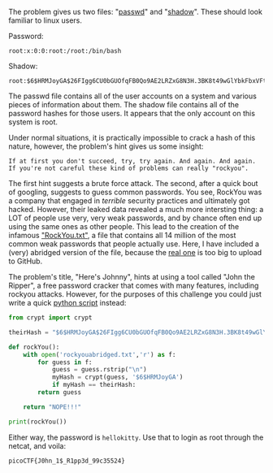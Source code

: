 The problem gives us two files: "[passwd](passwd.txt)" and "[shadow](shadow.txt)". These should look familiar to linux users.

Password:
```
root:x:0:0:root:/root:/bin/bash
```

Shadow:
```
root:$6$HRMJoyGA$26FIgg6CU0bGUOfqFB0Qo9AE2LRZxG8N3H.3BK8t49wGlYbkFbxVFtGOZqVIq3qQ6k0oetDbn2aVzdhuVQ6US.:17770:0:99999:7:::
```

The passwd file contains all of the user accounts on a system and various pieces of information about them. The shadow file contains all of the password hashes for those users. It appears that the only account on this system is root.


Under normal situations, it is practically impossible to crack a hash of this nature, however, the problem's hint gives us some insight:
```
If at first you don't succeed, try, try again. And again. And again.
If you're not careful these kind of problems can really "rockyou".
```

The first hint suggests a brute force attack. The second, after a quick bout of googling, suggests to guess common passwords. You see, RockYou was a company that engaged in *terrible* security practices and ultimately got hacked. However, their leaked data revealed a much more intersting thing: a LOT of people use very, very weak passwords, and by chance often end up using the same ones as other people. This lead to the creation of the infamous ["RockYou.txt"](rockyouabridged.txt), a file that contains all 14 million of the most common weak passwords that people actually use. Here, I have included a (very) abridged version of the file, because the [real one](rockyou.zip) is too big to upload to GitHub.


The problem's title, "Here's Johnny", hints at using a tool called "John the Ripper", a free password cracker that comes with many features, including rockyou attacks. However, for the purposes of this challenge you could just write a quick [python script](JohnnySolution.py) instead:
```python
from crypt import crypt

theirHash = "$6$HRMJoyGA$26FIgg6CU0bGUOfqFB0Qo9AE2LRZxG8N3H.3BK8t49wGlYbkFbxVFtGOZqVIq3qQ6k0oetDbn2aVzdhuVQ6US."

def rockYou():
    with open('rockyouabridged.txt','r') as f:
        for guess in f:
            guess = guess.rstrip("\n")
            myHash = crypt(guess, '$6$HRMJoyGA')
            if myHash == theirHash:
		return guess

    return "NOPE!!!"

print(rockYou())
```

Either way, the password is `hellokitty`. Use that to login as root through the netcat, and voila:
```
picoCTF{J0hn_1$_R1pp3d_99c35524}
```
